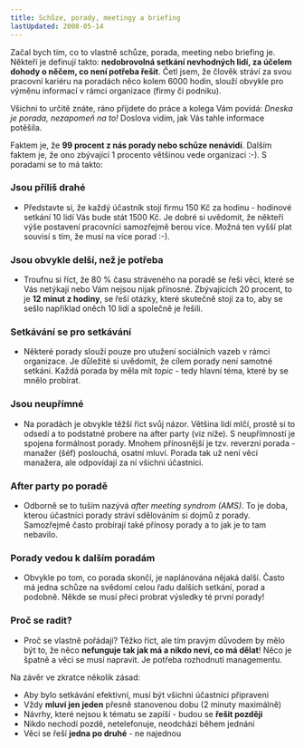 ```yaml
---
title: Schůze, porady, meetingy a briefing
lastUpdated: 2008-05-14
---
```


Začal bych tím, co to vlastně schůze, porada, meeting nebo briefing je. Někteří
je definují takto: **nedobrovolná setkání nevhodných lidí, za účelem dohody o
něčem, co není potřeba řešit**. Četl jsem, že člověk stráví za svou pracovní
kariéru na poradách něco kolem 6000 hodin, slouží obvykle pro výměnu informací
v rámci organizace (firmy či podniku).

Všichni to určitě znáte, ráno přijdete do práce a kolega Vám povídá:
_Dneska je porada, nezapomeň na to!_ Doslova vidím, jak Vás tahle informace potěšila.

Faktem je, že **99 procent z nás porady nebo schůze nenávidí**. Dalším faktem
je, že ono zbývající 1 procento většinou vede organizaci :-). S poradami se to má takto:

### Jsou příliš drahé

- Představte si, že každý účastník stojí firmu 150 Kč za hodinu - hodinové
  setkání 10 lidí Vás bude stát 1500 Kč. Je dobré si uvědomit, že někteří výše
  postavení pracovníci samozřejmě berou více. Možná ten vyšší plat souvisí s
  tím, že musí na více porad :-).

### Jsou obvykle delší, než je potřeba

- Troufnu si říct, že 80 % času stráveného na poradě se řeší věci, které se
  Vás netýkají nebo Vám nejsou nijak přínosné. Zbývajících 20 procent, to je
  **12 minut z hodiny**, se řeší otázky, které skutečně stojí za to, aby se
  sešlo například oněch 10 lidí a společně je řešili.

### Setkávání se pro setkávání

- Některé porady slouží pouze pro utužení sociálních vazeb v rámci organizace.
  Je důležité si uvědomit, že cílem porady není samotné setkání. Každá porada by
  měla mít _topic_ - tedy hlavní téma, které by se mnělo probírat.

### Jsou neupřímné

- Na poradách je obvykle těžší říct svůj názor. Většina lidí mlčí, prostě si to
  odsedí a to podstatné probere na after party (viz níže). S neupřímností je
  spojena formálnost porady. Mnohem přínosnější je tzv. reverzní porada - manažer
  (šéf) poslouchá, osatní mluví. Porada tak už není věcí manažera, ale
  odpovídají za ní všichni účastníci.

### After party po poradě

- Odborně se to tuším nazývá _after meeting syndrom (AMS)_. To je doba, kterou
  účastníci porady stráví sdělováním si dojmů z porady. Samozřejmě často probírají
  také přínosy porady a to jak je to tam nebavilo.

### Porady vedou k dalším poradám

- Obvykle po tom, co porada skončí, je naplánována nějaká další. Často má jedna
  schůze na svědomí celou řadu dalších setkání, porad a podobně. Někde se musí
  přeci probrat výsledky té první porady!

### Proč se radit?

- Proč se vlastně pořádají? Těžko říct, ale tím pravým důvodem by mělo být to,
  že něco **nefunguje tak jak má a nikdo neví, co má dělat**! Něco je špatně a
  věci se musí napravit. Je potřeba rozhodnutí managementu.

Na závěr ve zkratce několik zásad:

- Aby bylo setkávání efektivní, musí být všichni účastníci připraveni
- Vždy **mluví jen jeden** přesně stanovenou dobu (2 minuty maximálně)
- Návrhy, které nejsou k tématu se zapíší - budou se **řešit později**
- Nikdo nechodí pozdě, netelefonuje, neodchází během jednání
- Věci se řeší **jedna po druhé** - ne najednou
